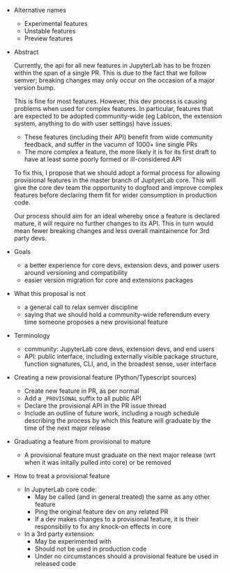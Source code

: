- Alternative names
  - Experimental features
  - Unstable features
  - Preview features

- Abstract

  Currently, the api for all new features in JupyterLab has to be frozen within the span of a single PR. This is due to the fact that we follow semver; breaking changes may only occur on the occasion of a major version bump.

  This is fine for most features. However, this dev process is causing problems when used for complex features. In particular, features that are expected to be adopted community-wide (eg LabIcon, the extension system, anything to do with user settings) have issues:
    - These features (including their API) benefit from wide community feedback, and suffer in the vacumn of 1000+ line single PRs
    - The more complex a feature, the more likely it is for its first draft to have at least some poorly formed or ill-considered API

  To fix this, I propose that we should adopt a formal process for allowing provisional features in the master branch of JuptyerLab core. This will give the core dev team the opportunity to dogfood and improve complex features before declaring them fit for wider consumption in production code.

  Our process should aim for an ideal whereby once a feature is declared mature, it will require no further changes to its API. This in turn would mean fewer breaking changes and less overall maintainence for 3rd party devs.

- Goals
  - a better experience for core devs, extension devs, and power users around versioning and compatibility
  - easier version migration for core and extensions packages

- What this proposal is not
  - a general call to relax semver discipline
  - saying that we should hold a community-wide referendum every time someone proposes a new provisional feature

- Terminology
  - community: JupyterLab core devs, extension devs, and end users
  - API: public interface, including externally visible package structure, function signatures, CLI, and, in the broadest sense, user interface

- Creating a new provisional feature (Python/Typescript sources)
  - Create new feature in PR, as per normal
  - Add a `_PROVISONAL` suffix to all public API
  - Declare the provisional API in the PR issue thread
  - Include an outline of future work, including a rough schedule describing the process by which this feature will graduate by the time of the next major release

- Graduating a feature from provisional to mature
  - A provisional feature must graduate on the next major release (wrt when it was initally pulled into core) or be removed

- How to treat a provisional feature
  - In JupyterLab core code:
    - May be called (and in general treated) the same as any other feature
    - Ping the original feature dev on any related PR
    - If a dev makes changes to a provisional feature, it is their responsibiliy to fix any knock-on effects in core
  - In a 3rd party extension:
    - May be experimented with
    - Should not be used in production code
    - Under no circumstances should a provisional feature be used in released code
